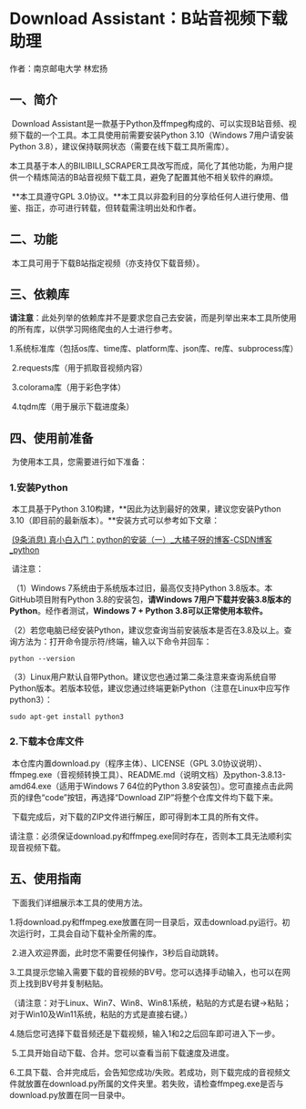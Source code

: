 # Download Assistant：B站音视频下载助理

作者：南京邮电大学 林宏扬

## 一、简介

​	Download Assistant是一款基于Python及ffmpeg构成的、可以实现B站音频、视频下载的一个工具。本工具使用前需要安装Python 3.10（Windows 7用户请安装Python 3.8），建议保持联网状态（需要在线下载工具所需库）。

​	本工具基于本人的BILIBILI_SCRAPER工具改写而成，简化了其他功能，为用户提供一个精炼简洁的B站音视频下载工具，避免了配置其他不相关软件的麻烦。

​	**本工具遵守GPL 3.0协议。**本工具以非盈利目的分享给任何人进行使用、借鉴、指正，亦可进行转载，但转载需注明出处和作者。

## 二、功能

​	本工具可用于下载B站指定视频（亦支持仅下载音频）。

## 三、依赖库

​	**请注意**：此处列举的依赖库并不是要求您自己去安装，而是列举出来本工具所使用的所有库，以供学习网络爬虫的人士进行参考。

​	1.系统标准库（包括os库、time库、platform库、json库、re库、subprocess库）

​	2.requests库（用于抓取音视频内容）

​	3.colorama库（用于彩色字体）

​	4.tqdm库（用于展示下载进度条）

## 四、使用前准备

​	为使用本工具，您需要进行如下准备：

### 1.安装Python

​	本工具基于Python 3.10构建，**因此为达到最好的效果，建议您安装Python 3.10（即目前的最新版本）。**安装方式可以参考如下文章：

​	[(9条消息) 真小白入门：python的安装（一）_大橘子呀的博客-CSDN博客_python](https://blog.csdn.net/nmjuzi/article/details/79075736)		

​	请注意：

​		（1）Windows 7系统由于系统版本过旧，最高仅支持Python 3.8版本。本GitHub项目附有Python 3.8的安装包，**请Windows 7用户下载并安装3.8版本的Python**。经作者测试，**Windows 7 + Python 3.8可以正常使用本软件。**

​		（2）若您电脑已经安装Python，建议您查询当前安装版本是否在3.8及以上。查询方法为：打开命令提示符/终端，输入以下命令并回车：

```shell
python --version
```

​		（3）Linux用户默认自带Python。建议您也通过第二条注意来查询系统自带Python版本。若版本较低，建议您通过终端更新Python（注意在Linux中应写作python3）：

```shell
sudo apt-get install python3
```

### 2.下载本仓库文件

​	本仓库内置download.py（程序主体）、LICENSE（GPL 3.0协议说明）、ffmpeg.exe（音视频转换工具）、README.md（说明文档）及python-3.8.13-amd64.exe（适用于Windows 7 64位的Python 3.8安装包）。您可直接点击此网页的绿色“code”按钮，再选择“Download ZIP”将整个仓库文件均下载下来。

​	下载完成后，对下载的ZIP文件进行解压，即可得到本工具的所有文件。

​	请注意：必须保证download.py和ffmpeg.exe同时存在，否则本工具无法顺利实现音视频下载。

## 五、使用指南

​	下面我们详细展示本工具的使用方法。

​	1.将download.py和ffmpeg.exe放置在同一目录后，双击download.py运行。初次运行时，工具会自动下载补全所需的库。

​	2.进入欢迎界面，此时您不需要任何操作，3秒后自动跳转。

​	3.工具提示您输入需要下载的音视频的BV号。您可以选择手动输入，也可以在网页上找到BV号并复制粘贴。

​		（请注意：对于Linux、Win7、Win8、Win8.1系统，粘贴的方式是右键->粘贴；对于Win10及Win11系统，粘贴的方式是直接右键。）

​	4.随后您可选择下载音频还是下载视频，输入1和2之后回车即可进入下一步。

​	5.工具开始自动下载、合并。您可以查看当前下载速度及进度。

​	6.工具下载、合并完成后，会告知您成功/失败。若成功，则下载完成的音视频文件就放置在download.py所属的文件夹里。若失败，请检查ffmpeg.exe是否与download.py放置在同一目录中。